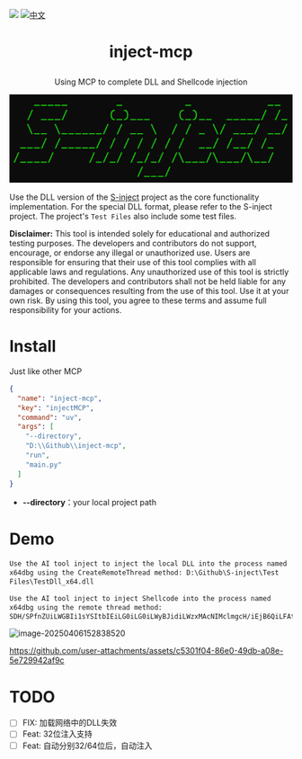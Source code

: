![](https://img.shields.io/badge/joe1sn-S_inject-green)  ![](https://img.shields.io/badge/windows-C++-yellow)[中文](./readme.md)

<h1><p align="center">inject-mcp</p></h1>

<p align="center">Using MCP to complete DLL and Shellcode injection</p>

<p align="center"><img src="./README.assets/image-20240205141410967.png"></p>

Use the DLL version of the [S-inject](https://github.com/Joe1sn/S-inject) project as the core functionality implementation. For the special DLL format, please refer to the S-inject project. The project's `Test Files` also include some test files.

**Disclaimer:** This tool is intended solely for educational and authorized testing purposes. The developers and contributors do not support, encourage, or endorse any illegal or unauthorized use. Users are responsible for ensuring that their use of this tool complies with all applicable laws and regulations. Any unauthorized use of this tool is strictly prohibited. The developers and contributors shall not be held liable for any damages or consequences resulting from the use of this tool. Use it at your own risk. By using this tool, you agree to these terms and assume full responsibility for your actions.

# Install

Just like other MCP

```json
{
  "name": "inject-mcp",
  "key": "injectMCP",
  "command": "uv",
  "args": [
    "--directory",
    "D:\\Github\\inject-mcp",
    "run",
    "main.py"
  ]
}
```

- **--directory**：your local project path

# Demo

```
Use the AI tool inject to inject the local DLL into the process named x64dbg using the CreateRemoteThread method: D:\Github\S-inject\Test Files\TestDll_x64.dll
```

```
Use the AI tool inject to inject Shellcode into the process named x64dbg using the remote thread method: SDH/SPfnZUiLWGBIi1sYSItbIEiLG0iLG0iLWyBJidiLWzxMAcNIMclmgcH/iEjB6QiLFAtMAcJNMdJEi1IcTQHCTTHbRItaIE0Bw00x5ESLYiRNAcTrMltZSDHASIniUUiLDCRIMf9BizyDTAHHSInW86Z0BUj/wOvmWWZBiwREQYsEgkwBwFPDSDHJgMEHSLgPqJaRuoeanEj30EjB6AhQUeiw////SYnGSDHJSPfhUEi4nJ6TnNGah5pI99BQSInhSP/CSIPsIEH/1g==
```

![image-20250406152838520](D:\Github\inject-mcp\assets\image-20250406152838520.png)

https://github.com/user-attachments/assets/c5301f04-86e0-49db-a08e-5e729942af9c

# TODO

- [ ] FIX: 加载网络中的DLL失效
- [ ] Feat: 32位注入支持
- [ ] Feat: 自动分别32/64位后，自动注入